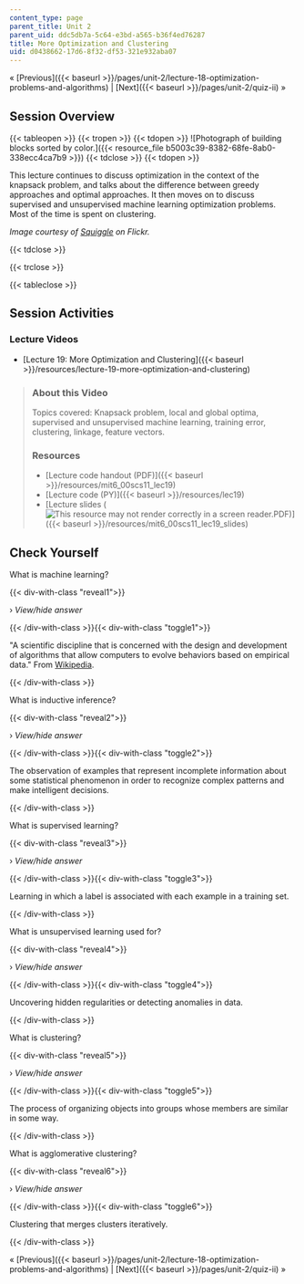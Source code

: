 ```yaml
---
content_type: page
parent_title: Unit 2
parent_uid: ddc5db7a-5c64-e3bd-a565-b36f4ed76287
title: More Optimization and Clustering
uid: d0438662-17d6-8f32-df53-321e932aba07
---
```


« [Previous]({{< baseurl >}}/pages/unit-2/lecture-18-optimization-problems-and-algorithms) | [Next]({{< baseurl >}}/pages/unit-2/quiz-ii) »

Session Overview
----------------

{{< tableopen >}}
{{< tropen >}}
{{< tdopen >}}
![Photograph of building blocks sorted by color.]({{< resource_file b5003c39-8382-68fe-8ab0-338ecc4ca7b9 >}})
{{< tdclose >}}
{{< tdopen >}}


This lecture continues to discuss optimization in the context of the knapsack problem, and talks about the difference between greedy approaches and optimal approaches. It then moves on to discuss supervised and unsupervised machine learning optimization problems. Most of the time is spent on clustering.

_Image courtesy of [Squiggle](http://www.flickr.com/photos/stephenr/4151278461/) on Flickr._


{{< tdclose >}}

{{< trclose >}}

{{< tableclose >}}

Session Activities
------------------

### Lecture Videos

*   [Lecture 19: More Optimization and Clustering]({{< baseurl >}}/resources/lecture-19-more-optimization-and-clustering)

> ### About this Video
> 
> Topics covered: Knapsack problem, local and global optima, supervised and unsupervised machine learning, training error, clustering, linkage, feature vectors.
> 
> ### Resources
> 
> *   [Lecture code handout (PDF)]({{< baseurl >}}/resources/mit6_00scs11_lec19)
> *   [Lecture code (PY)]({{< baseurl >}}/resources/lec19)
> *   [Lecture slides (![This resource may not render correctly in a screen reader.](/images/inacessible.gif)PDF)]({{< baseurl >}}/resources/mit6_00scs11_lec19_slides)

Check Yourself
--------------

What is machine learning?

{{< div-with-class "reveal1">}}

› _View/hide answer_

{{< /div-with-class >}}{{< div-with-class "toggle1">}}

"A scientific discipline that is concerned with the design and development of algorithms that allow computers to evolve behaviors based on empirical data." From [Wikipedia](http://en.wikipedia.org/wiki/Machine_learning).

{{< /div-with-class >}}

What is inductive inference?

{{< div-with-class "reveal2">}}

› _View/hide answer_

{{< /div-with-class >}}{{< div-with-class "toggle2">}}

The observation of examples that represent incomplete information about some statistical phenomenon in order to recognize complex patterns and make intelligent decisions.

{{< /div-with-class >}}

What is supervised learning?

{{< div-with-class "reveal3">}}

› _View/hide answer_

{{< /div-with-class >}}{{< div-with-class "toggle3">}}

Learning in which a label is associated with each example in a training set.

{{< /div-with-class >}}

What is unsupervised learning used for?

{{< div-with-class "reveal4">}}

› _View/hide answer_

{{< /div-with-class >}}{{< div-with-class "toggle4">}}

Uncovering hidden regularities or detecting anomalies in data.

{{< /div-with-class >}}

What is clustering?

{{< div-with-class "reveal5">}}

› _View/hide answer_

{{< /div-with-class >}}{{< div-with-class "toggle5">}}

The process of organizing objects into groups whose members are similar in some way.

{{< /div-with-class >}}

What is agglomerative clustering?

{{< div-with-class "reveal6">}}

› _View/hide answer_

{{< /div-with-class >}}{{< div-with-class "toggle6">}}

Clustering that merges clusters iteratively.

{{< /div-with-class >}}

« [Previous]({{< baseurl >}}/pages/unit-2/lecture-18-optimization-problems-and-algorithms) | [Next]({{< baseurl >}}/pages/unit-2/quiz-ii) »